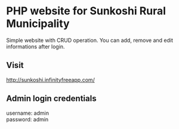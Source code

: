 # PHP website for Sunkoshi Rural Municipality

Simple website with CRUD operation. You can add, remove and edit informations after login.

## Visit
http://sunkoshi.infinityfreeapp.com/

## Admin login credentials  
username: admin <br>
password: admin
